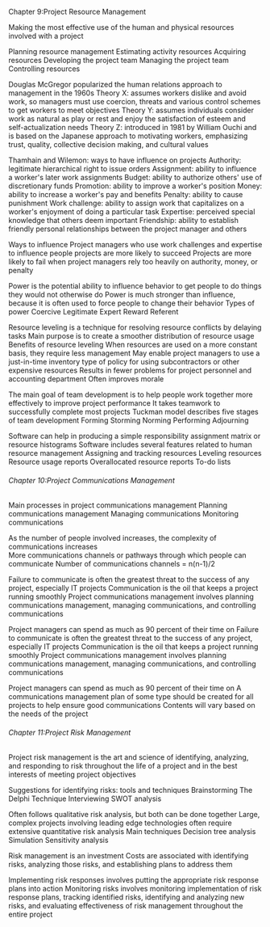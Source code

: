 Chapter 9:Project Resource Management

Making the most effective use of the human and physical resources involved with a project

Planning resource management
Estimating activity resources
Acquiring resources
Developing the project team
Managing the project team
Controlling resources



Douglas McGregor popularized the human relations approach to management in the 1960s
Theory X: assumes workers dislike and avoid work, so managers must use coercion, threats and various control schemes to get workers to meet objectives
Theory Y: assumes individuals consider work as natural as play or rest and enjoy the satisfaction of esteem and self-actualization needs
Theory Z:  introduced in 1981 by William Ouchi and is based on the Japanese approach to motivating workers, emphasizing trust, quality, collective decision making, and cultural values



Thamhain and Wilemon: ways to have influence on projects
Authority: legitimate hierarchical right to issue orders
Assignment: ability to influence a worker's later work assignments
Budget: ability to authorize others' use of discretionary funds
Promotion: ability to improve a worker's position
Money: ability to increase a worker's pay and benefits
Penalty: ability to cause punishment
Work challenge: ability to assign work that capitalizes on a worker's enjoyment of doing a particular task
Expertise: perceived special knowledge that others deem important
Friendship: ability to establish friendly personal relationships between the project manager and others



Ways to influence
Project managers who use work challenges and expertise to influence people projects are more likely to succeed
Projects are more likely to fail when project managers rely too heavily on authority, money, or penalty



Power is the potential ability to influence behavior to get people to do things they would not otherwise do
Power is much stronger than influence, because it is often used to force people to change their behavior
Types of power 
Coercive
Legitimate
Expert
Reward
Referent



Resource leveling is a technique for resolving resource conflicts by delaying tasks
Main purpose is to create a smoother distribution of resource usage
Benefits of resource leveling
When resources are used on a more constant basis, they require less management
May enable project managers to use a just-in-time inventory type of policy for using subcontractors or other expensive resources
Results in fewer problems for project personnel and accounting department
Often improves morale



The main goal of team development is to help people work together more effectively to improve project performance 
It takes teamwork to successfully complete most projects
Tuckman model describes five stages of team development
Forming
Storming
Norming
Performing
Adjourning



Software can help in producing a simple responsibility assignment matrix or resource histograms 
Software includes several features related to human resource management 
Assigning and tracking resources
Leveling resources
Resource usage reports
Overallocated resource reports
To-do lists



###### Chapter 10:Project Communications Management

Main processes in project communications management
Planning communications management
Managing communications
Monitoring communications



As the number of people involved increases, the complexity of communications increases  
More communications channels or pathways through which people can communicate
Number of communications channels = n(n-1)/2 



Failure to communicate is often the greatest threat to the success of any project, especially IT projects
Communication is the oil that keeps a project running smoothly
Project communications management involves planning communications management, managing communications, and controlling communications




Project managers can spend as much as 90 percent of their time on Failure to communicate is often the greatest threat to the success of any project, especially IT projects
Communication is the oil that keeps a project running smoothly
Project communications management involves planning communications management, managing communications, and controlling communications



Project managers can spend as much as 90 percent of their time on A communications management plan of some type should be created for all projects to help ensure good communications
Contents will vary based on the needs of the project



###### Chapter 11:Project Risk Management

Project risk management is the art and science of identifying, analyzing, and responding to risk throughout the life of a project and in the best interests of meeting project objectives



Suggestions for identifying risks: tools and techniques 
Brainstorming
The Delphi Technique
Interviewing
SWOT analysis



Often follows qualitative risk analysis, but both can be done together
Large, complex projects involving leading edge technologies often require extensive quantitative risk analysis
Main techniques 
Decision tree analysis
Simulation
Sensitivity analysis



Risk management is an investment
Costs are associated with identifying risks, analyzing those risks, and establishing plans to address them

Implementing risk responses involves putting the appropriate risk response plans into action
Monitoring risks involves monitoring implementation of risk response plans, tracking identified risks, identifying and analyzing new risks, and evaluating effectiveness of risk management throughout the entire project
